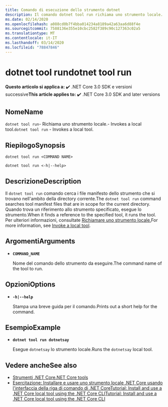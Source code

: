 ```yaml
---
title: Comando di esecuzione dello strumento dotnet
description: Il comando dotnet tool run richiama uno strumento locale.
ms.date: 02/14/2020
ms.openlocfilehash: a088cd0b7f4bba014234a8189a42a63aa6d88f4e
ms.sourcegitcommit: 7588136e355e10cbc2582f389c90c127363c02a5
ms.translationtype: MT
ms.contentlocale: it-IT
ms.lasthandoff: 03/14/2020
ms.locfileid: "78847846"
---
```

# <a name="dotnet-tool-run"></a><span data-ttu-id="7ce80-103">dotnet tool run</span><span class="sxs-lookup"><span data-stu-id="7ce80-103">dotnet tool run</span></span>

<span data-ttu-id="7ce80-104">**Questo articolo si applica a:** ✔️ .NET Core 3.0 SDK e versioni successive</span><span class="sxs-lookup"><span data-stu-id="7ce80-104">**This article applies to:** ✔️ .NET Core 3.0 SDK and later versions</span></span>

## <a name="name"></a><span data-ttu-id="7ce80-105">Nome</span><span class="sxs-lookup"><span data-stu-id="7ce80-105">Name</span></span>

<span data-ttu-id="7ce80-106">`dotnet tool run`- Richiama uno strumento locale.- Invokes a local tool.</span><span class="sxs-lookup"><span data-stu-id="7ce80-106">`dotnet tool run` - Invokes a local tool.</span></span>

## <a name="synopsis"></a><span data-ttu-id="7ce80-107">Riepilogo</span><span class="sxs-lookup"><span data-stu-id="7ce80-107">Synopsis</span></span>

```dotnetcli
dotnet tool run <COMMAND NAME>

dotnet tool run <-h|--help>
```

## <a name="description"></a><span data-ttu-id="7ce80-108">Descrizione</span><span class="sxs-lookup"><span data-stu-id="7ce80-108">Description</span></span>

<span data-ttu-id="7ce80-109">Il `dotnet tool run` comando cerca i file manifesto dello strumento che si trovano nell'ambito della directory corrente.</span><span class="sxs-lookup"><span data-stu-id="7ce80-109">The `dotnet tool run` command searches tool manifest files that are in scope for the current directory.</span></span> <span data-ttu-id="7ce80-110">Quando trova un riferimento allo strumento specificato, esegue lo strumento.</span><span class="sxs-lookup"><span data-stu-id="7ce80-110">When it finds a reference to the specified tool, it runs the tool.</span></span> <span data-ttu-id="7ce80-111">Per ulteriori informazioni, consultate [Richiamare uno strumento locale.](global-tools.md#invoke-a-local-tool)</span><span class="sxs-lookup"><span data-stu-id="7ce80-111">For more information, see [Invoke a local tool](global-tools.md#invoke-a-local-tool).</span></span>

## <a name="arguments"></a><span data-ttu-id="7ce80-112">Argomenti</span><span class="sxs-lookup"><span data-stu-id="7ce80-112">Arguments</span></span>

- **`COMMAND_NAME`**

  <span data-ttu-id="7ce80-113">Nome del comando dello strumento da eseguire.</span><span class="sxs-lookup"><span data-stu-id="7ce80-113">The command name of the tool to run.</span></span>

## <a name="options"></a><span data-ttu-id="7ce80-114">Opzioni</span><span class="sxs-lookup"><span data-stu-id="7ce80-114">Options</span></span>

- **`-h|--help`**

  <span data-ttu-id="7ce80-115">Stampa una breve guida per il comando.</span><span class="sxs-lookup"><span data-stu-id="7ce80-115">Prints out a short help for the command.</span></span>

## <a name="example"></a><span data-ttu-id="7ce80-116">Esempio</span><span class="sxs-lookup"><span data-stu-id="7ce80-116">Example</span></span>

- **`dotnet tool run dotnetsay`**

  <span data-ttu-id="7ce80-117">Esegue `dotnetsay` lo strumento locale.</span><span class="sxs-lookup"><span data-stu-id="7ce80-117">Runs the `dotnetsay` local tool.</span></span>

## <a name="see-also"></a><span data-ttu-id="7ce80-118">Vedere anche</span><span class="sxs-lookup"><span data-stu-id="7ce80-118">See also</span></span>

- [<span data-ttu-id="7ce80-119">Strumenti .NET Core</span><span class="sxs-lookup"><span data-stu-id="7ce80-119">.NET Core tools</span></span>](global-tools.md)
- [<span data-ttu-id="7ce80-120">Esercitazione: Installare e usare uno strumento locale .NET Core usando l'interfaccia della riga di comando di .NET CoreTutorial: Install and use a .NET Core local tool using the .NET Core CLI</span><span class="sxs-lookup"><span data-stu-id="7ce80-120">Tutorial: Install and use a .NET Core local tool using the .NET Core CLI</span></span>](local-tools-how-to-use.md)
